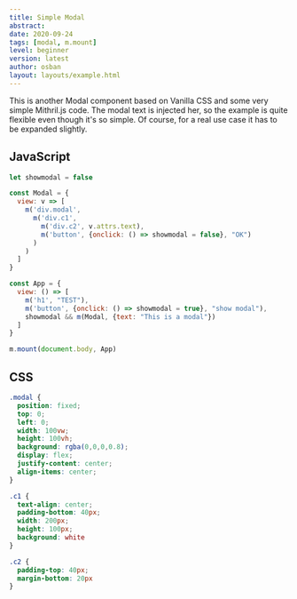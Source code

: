 ```yaml
---
title: Simple Modal
abstract:
date: 2020-09-24
tags: [modal, m.mount]
level: beginner
version: latest
author: osban
layout: layouts/example.html
---
```


This is another Modal component based on Vanilla CSS and some very simple Mithril.js code.
The modal text is injected her, so the example is quite flexible even though it's so simple.
Of course, for a real use case it has to be expanded slightly.

## JavaScript

~~~js
let showmodal = false

const Modal = {
  view: v => [
    m('div.modal',
      m('div.c1',
        m('div.c2', v.attrs.text),
        m('button', {onclick: () => showmodal = false}, "OK")
      )
    )
  ]
}

const App = {
  view: () => [
    m('h1', "TEST"),
    m('button', {onclick: () => showmodal = true}, "show modal"),
    showmodal && m(Modal, {text: "This is a modal"})
  ]
}

m.mount(document.body, App)
~~~

## CSS

~~~css
.modal {
  position: fixed;
  top: 0;
  left: 0;
  width: 100vw;
  height: 100vh;
  background: rgba(0,0,0,0.8);
  display: flex;
  justify-content: center;
  align-items: center;
}

.c1 {
  text-align: center;
  padding-bottom: 40px;
  width: 200px;
  height: 100px;
  background: white
}

.c2 {
  padding-top: 40px;
  margin-bottom: 20px
}
~~~
